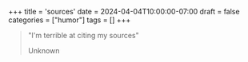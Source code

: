 +++
title = 'sources'
date = 2024-04-04T10:00:00-07:00
draft = false
categories = ["humor"]
tags = []
+++

> "I'm terrible at citing my sources"
>
> Unknown